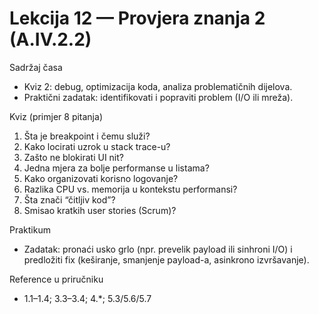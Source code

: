 # Lekcija 12 — Provjera znanja 2 (A.IV.2.2)

Sadržaj časa
- Kviz 2: debug, optimizacija koda, analiza problematičnih dijelova.
- Praktični zadatak: identifikovati i popraviti problem (I/O ili mreža).

Kviz (primjer 8 pitanja)
1) Šta je breakpoint i čemu služi?
2) Kako locirati uzrok u stack trace-u?
3) Zašto ne blokirati UI nit?
4) Jedna mjera za bolje performanse u listama?
5) Kako organizovati korisno logovanje?
6) Razlika CPU vs. memorija u kontekstu performansi?
7) Šta znači “čitljiv kod”?
8) Smisao kratkih user stories (Scrum)?

Praktikum
- Zadatak: pronaći usko grlo (npr. prevelik payload ili sinhroni I/O) i predložiti fix (keširanje, smanjenje payload-a, asinkrono izvršavanje).

Reference u priručniku
- 1.1–1.4; 3.3–3.4; 4.*; 5.3/5.6/5.7